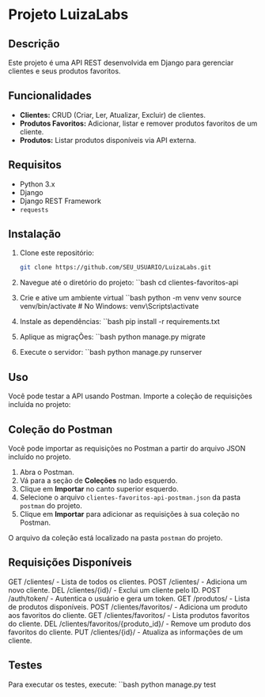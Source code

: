 # Projeto LuizaLabs

## Descrição
Este projeto é uma API REST desenvolvida em Django para gerenciar clientes e seus produtos favoritos.

## Funcionalidades
- **Clientes:** CRUD (Criar, Ler, Atualizar, Excluir) de clientes.
- **Produtos Favoritos:** Adicionar, listar e remover produtos favoritos de um cliente.
- **Produtos:** Listar produtos disponíveis via API externa.

## Requisitos
- Python 3.x
- Django
- Django REST Framework
- `requests`

## Instalação

1. Clone este repositório:
   ```bash
   git clone https://github.com/SEU_USUARIO/LuizaLabs.git

2. Navegue até o diretório do projeto:
   ``bash
   cd clientes-favoritos-api

3. Crie e ative um ambiente virtual
   ``bash
   python -m venv venv
   source venv/bin/activate  # No Windows: venv\Scripts\activate

4. Instale as dependências:
   ``bash
   pip install -r requirements.txt

5. Aplique as migraçÕes:
   ``bash
   python manage.py migrate

6. Execute o servidor:
   ``bash
   python manage.py runserver

## Uso

Você pode testar a API usando Postman. Importe a coleção de requisições incluída no projeto:

## Coleção do Postman

Você pode importar as requisições no Postman a partir do arquivo JSON incluído no projeto.

1. Abra o Postman.
2. Vá para a seção de **Coleções** no lado esquerdo.
3. Clique em **Importar** no canto superior esquerdo.
4. Selecione o arquivo `clientes-favoritos-api-postman.json` da pasta `postman` do projeto.
5. Clique em **Importar** para adicionar as requisições à sua coleção no Postman.

O arquivo da coleção está localizado na pasta `postman` do projeto.

## Requisições Disponíveis

GET /clientes/ - Lista de todos os clientes.
POST /clientes/ - Adiciona um novo cliente.
DEL /clientes/{id}/ - Exclui um cliente pelo ID.
POST /auth/token/ - Autentica o usuário e gera um token.
GET /produtos/ - Lista de produtos disponíveis.
POST /clientes/favoritos/ - Adiciona um produto aos favoritos do cliente.
GET /clientes/favoritos/ - Lista produtos favoritos do cliente.
DEL /clientes/favoritos/{produto_id}/ - Remove um produto dos favoritos do cliente.
PUT /clientes/{id}/ - Atualiza as informações de um cliente.

## Testes

Para executar os testes, execute:
   ``bash
   python manage.py test